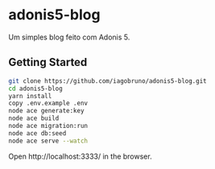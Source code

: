 # adonis5-blog

Um simples blog feito com Adonis 5.

## Getting Started

```bash
git clone https://github.com/iagobruno/adonis5-blog.git
cd adonis5-blog
yarn install
copy .env.example .env
node ace generate:key
node ace build
node ace migration:run
node ace db:seed
node ace serve --watch
```

Open http://localhost:3333/ in the browser.
